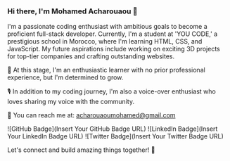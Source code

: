 ### Hi there, I'm Mohamed Acharouaou 👋

I'm a passionate coding enthusiast with ambitious goals to become a proficient full-stack developer. Currently, I'm a student at 'YOU CODE,' a prestigious school in Morocco, where I'm learning HTML, CSS, and JavaScript. My future aspirations include working on exciting 3D projects for top-tier companies and crafting outstanding websites. 

🌱 At this stage, I'm an enthusiastic learner with no prior professional experience, but I'm determined to grow.

🎙️ In addition to my coding journey, I'm also a voice-over enthusiast who loves sharing my voice with the community.

📧 You can reach me at: acharouaoumohamed@gmail.com

![GitHub Badge](Insert Your GitHub Badge URL)
![LinkedIn Badge](Insert Your LinkedIn Badge URL)
![Twitter Badge](Insert Your Twitter Badge URL)

Let's connect and build amazing things together! 🚀

